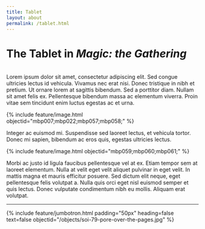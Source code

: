 ```yaml
---
title: Tablet
layout: about
permalink: /tablet.html
---
```

# The Tablet in *Magic: the Gathering*
\
Lorem ipsum dolor sit amet, consectetur adipiscing elit. Sed congue ultricies lectus id vehicula. Vivamus nec erat nisi. Donec tristique in nibh et pretium. Ut ornare lorem at sagittis bibendum. Sed a porttitor diam. Nullam sit amet felis ex. Pellentesque bibendum massa ac elementum viverra. Proin vitae sem tincidunt enim luctus egestas ac et urna. 

{% include feature/image.html objectid="mbp007;mbp022;mbp057;mbp058;" %}

Integer ac euismod mi. Suspendisse sed laoreet lectus, et vehicula tortor. Donec mi sapien, bibendum ac eros quis, egestas ultricies lectus.

{% include feature/image.html objectid="mbp059;mbp060;mbp061;" %}

Morbi ac justo id ligula faucibus pellentesque vel at ex. Etiam tempor sem at laoreet elementum. Nulla at velit eget velit aliquet pulvinar in eget velit. In mattis magna et mauris efficitur posuere. Sed dictum elit neque, eget pellentesque felis volutpat a. Nulla quis orci eget nisl euismod semper et quis lectus. Donec vulputate condimentum nibh eu mollis. Aliquam erat volutpat.

---
{% include feature/jumbotron.html padding="50px" heading=false text=false objectid="/objects/soi-79-pore-over-the-pages.jpg" %}